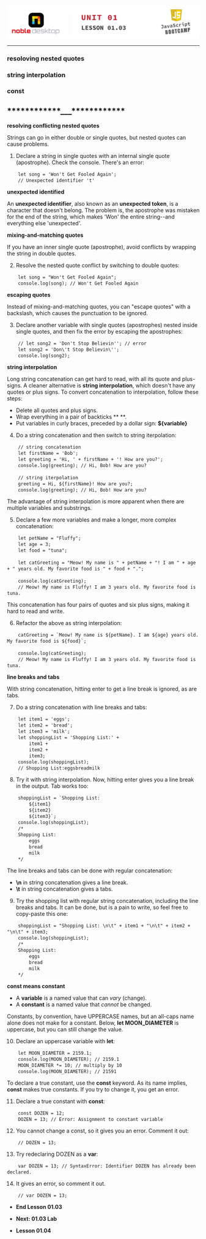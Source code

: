 <!-- ![Image](../../../images/labs/Noble-Desktop-JavaScript-Lab-01-01-285px.jpg "Lab 01.01") -->

<!-- Alignment options!!!!! -->
<p align="center">
<img src="../../images/lessons/ND-JS-Bootcamp-Lesson-Banner-0103.jpg">
</p>

<!-- <h2 align="center">Lesson 01.01</h2> -->

<hr>

<!-- ## Lesson 01.03 -->

### resoloving nested quotes

### string interpolation

### const

## **\*\*\*\***\*\*\*\***\*\*\*\***\_\_\_**\*\*\*\***\*\*\*\***\*\*\*\***

**resolving conflicting nested quotes**

Strings can go in either double or single quotes, but nested quotes can cause problems.

1. Declare a string in single quotes with an internal single quote (apostrophe). Check the console. There's an error:

```
    let song = 'Won't Get Fooled Again';
    // Unexpected identifier 't'
```

**unexpected identified**

An **unexpected identifier**, also known as an **unexpected token**, is a character that doesn't belong. The problem is, the apostrophe was mistaken for the end of the string, which makes 'Won' the entire string--and everything else 'unexpected'.

**mixing-and-matching quotes**

If you have an inner single quote (apostrophe), avoid conflicts by wrapping the string in double quotes.

2. Resolve the nested quote conflict by switching to double quotes:

```
    let song = "Won't Get Fooled Again";
    console.log(song); // Won't Get Fooled Again
```

**escaping quotes**

Instead of mixing-and-matching quotes, you can "escape quotes" with a backslash, which causes the punctuation to be ignored.

3. Declare another variable with single quotes (apostrophes) nested inside single quotes, and then fix the error by escaping the apostrophes:

```
    // let song2 = 'Don't Stop Believin''; // error
    let song2 = 'Don\'t Stop Believin\'';
    console.log(song2);
```

**string interpolation**

Long string concatenation can get hard to read, with all its quote and plus-signs. A cleaner alternative is **string interpolation**, which doesn't have any quotes or plus signs. To convert concatenation to interpolation, follow these steps:

- Delete all quotes and plus signs.
- Wrap everything in a pair of backticks \*\* \*\*.
- Put variables in curly braces, preceded by a dollar sign: **${variable}**

4. Do a string concatenation and then switch to string iterpolation:

```
    // string concatenation
    let firstName = 'Bob';
    let greeting = 'Hi, ' + firstName + '! How are you?';
    console.log(greeting); // Hi, Bob! How are you?

    // string iterpolation
    greeting = Hi, ${firstName}! How are you?;
    console.log(greeting); // Hi, Bob! How are you?
```

The advantage of string interpolation is more apparent when there are multiple variables and substrings.

5. Declare a few more variables and make a longer, more complex concatenation:

```
    let petName = "Fluffy";
    let age = 3;
    let food = "tuna";

    let catGreeting = "Meow! My name is " + petName + "! I am " + age + " years old. My favorite food is " + food + ".";

    console.log(catGreeting);
    // Meow! My name is Fluffy! I am 3 years old. My favorite food is tuna.
```

This concatenation has four pairs of quotes and six plus signs, making it hard to read and write.

6. Refactor the above as string interpolation:

```
    catGreeting = `Meow! My name is ${petName}. I am ${age} years old. My favorite food is ${food}`;

    console.log(catGreeting);
    // Meow! My name is Fluffy! I am 3 years old. My favorite food is tuna.
```

**line breaks and tabs**

With string concatenation, hitting enter to get a line break is ignored, as are tabs.

7. Do a string concatenation with line breaks and tabs:

```
    let item1 = 'eggs';
    let item2 = 'bread';
    let item3 = 'milk';
    let shoppingList = 'Shopping List:' +
        item1 +
        item2 +
        item3;
    console.log(shoppingList);
    // Shopping List:eggsbreadmilk
```

8. Try it with string interpolation. Now, hitting enter gives you a line break in the output. Tab works too:

```
    shoppingList = `Shopping List:
        ${item1}
        ${item2}
        ${item3}`;
    console.log(shoppingList);
    /*
    Shopping List:
        eggs
        bread
        milk
    */
```

The line breaks and tabs can be done with regular concatenation:

- **\n** in string concatenation gives a line break.
- **\t** in string concatenation gives a tabs.

9. Try the shopping list with regular string concatenation, including the line breaks and tabs. It can be done, but is a pain to write, so feel free to copy-paste this one:

```
    shoppingList = "Shopping List: \n\t" + item1 + "\n\t" + item2 + "\n\t" + item3;
    console.log(shoppingList);
    /*
    Shopping List:
        eggs
        bread
        milk
    */
```

**const means constant**

- A **variable** is a named value that can _vary_ (change).
- A **constant** is a named value that _cannot_ be changed.

Constants, by convention, have UPPERCASE names, but an all-caps name alone does not make for a constant. Below, **let MOON_DIAMETER** is uppercase, but you can still change the value.

10. Declare an uppercase variable with **let**:

```
    let MOON_DIAMETER = 2159.1;
    console.log(MOON_DIAMETER); // 2159.1
    MOON_DIAMETER *= 10; // multiply by 10
    console.log(MOON_DIAMETER); // 21591
```

To declare a true constant, use the **const** keyword. As its name implies, **const** makes true constants. If you try to change it, you get an error.

11. Declare a true constant with **const**:

```
    const DOZEN = 12;
    DOZEN = 13; // Error: Assignment to constant variable
```

12. You cannot change a const, so it gives you an error. Comment it out:

```
    // DOZEN = 13;
```

13. Try redeclaring DOZEN as a **var**:

```
    var DOZEN = 13; // SyntaxError: Identifier DOZEN has already been declared.
```

14. It gives an error, so comment it out.

```
    // var DOZEN = 13;
```

- **End Lesson 01.03**

- **Next: 01.03 Lab**
- **Lesson 01.04**
